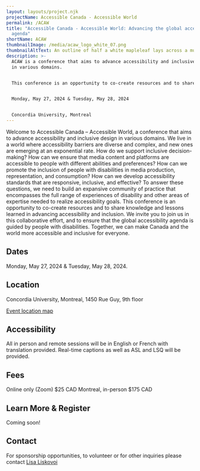 ```yaml
---
layout: layouts/project.njk
projectName: Accessible Canada - Accessible World
permalink: /ACAW
title: "Accessible Canada - Accessible World: Advancing the global accessibility
  agenda"
shortName: ACAW
thumbnailImage: /media/acaw_logo_white_07.png
thumbnailAltText: An outline of half a white mapleleaf lays across a multi-coloured sphere.
description: >-
  ACAW is a conference that aims to advance accessibility and inclusive design
  in various domains.


  This conference is an opportunity to co-create resources and to share knowledge and lessons learned in advancing accessibility and inclusion. We invite you to join us in this collaborative effort, and to ensure that the global accessibility agenda is guided by people with disabilities. 


  Monday, May 27, 2024 & Tuesday, May 28, 2024


  Concordia University, Montreal
---
```

Welcome to Accessible Canada – Accessible World, a conference that aims to advance accessibility and inclusive design in various domains. We live in a world where accessibility barriers are diverse and complex, and new ones are emerging at an exponential rate. How do we support inclusive decision-making? How can we ensure that media content and platforms are accessible to people with different abilities and preferences? How can we promote the inclusion of people with disabilities in media production, representation, and consumption? How can we develop accessibility standards that are responsive, inclusive, and effective? To answer these questions, we need to build an expansive community of practice that encompasses the full range of experiences of disability and other areas of expertise needed to realize accessibility goals. This conference is an opportunity to co-create resources and to share knowledge and lessons learned in advancing accessibility and inclusion. We invite you to join us in this collaborative effort, and to ensure that the global accessibility agenda is guided by people with disabilities. Together, we can make Canada and the world more accessible and inclusive for everyone.

## Dates

Monday, May 27, 2024 & Tuesday, May 28, 2024.

## Location

Concordia University, Montreal, 
1450 Rue Guy, 9th floor

[Event location map](https://www.google.com/maps/place/1450+Guy+St,+Montreal,+QC+H3H+1J5/@45.4952779,-73.5790443,17z/data=!3m1!4b1!4m6!3m5!1s0x4cc91a6a52492981:0xc3b56f119b9fe0fb!8m2!3d45.4952779!4d-73.5790443!16s%2Fg%2F11csmgmpcd?entry=ttu)

## Accessibility

All in person and remote sessions will be in English or French with translation provided. Real-time captions as well as ASL and LSQ will be provided. 

## Fees

Online only (Zoom) $25 CAD
Montreal, in-person $175 CAD

## Learn More & Register

Coming soon!

## Contact

For sponsorship opportunities, to volunteer or for other inquiries please contact [Lisa Liskovoi](mailto:lliskovoi@ocadu.ca)